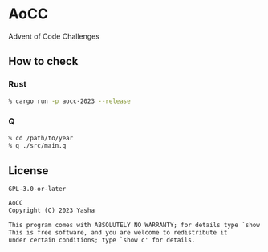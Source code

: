 # AoCC

Advent of Code Challenges


## How to check

### Rust

```zsh
% cargo run -p aocc-2023 --release
```

### Q

```zsh
% cd /path/to/year
% q ./src/main.q
```


## License

`GPL-3.0-or-later`

```txt
AoCC
Copyright (C) 2023 Yasha

This program comes with ABSOLUTELY NO WARRANTY; for details type `show w'.
This is free software, and you are welcome to redistribute it
under certain conditions; type `show c' for details.
```

